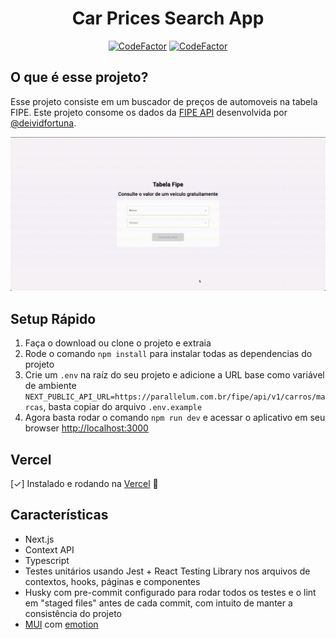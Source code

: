 <h1 align="center">Car Prices Search App</h1>

<div align="center">
    <a href="https://www.codefactor.io/repository/github/riantavares/fipe-search"><img src="https://www.codefactor.io/repository/github/riantavares/fipe-search/badge" alt="CodeFactor" /></a>
    <a href="https://vercelbadge.vercel.app/api/RianTavares/fipe-search"><img src="https://vercelbadge.vercel.app/api/RianTavares/fipe-search" alt="CodeFactor" /></a>
</div>

## O que é esse projeto?
Esse projeto consiste em um buscador de preços de automoveis na tabela FIPE. Este projeto consome os dados da [FIPE API](https://deividfortuna.github.io/fipe/) desenvolvida por [@deividfortuna](https://github.com/deividfortuna/fipe).

<p align="center"><img src="./src/assets/imgs/demo.gif"></p>

## Setup Rápido
1. Faça o download ou clone o projeto e extraia
2. Rode o comando `npm install` para instalar todas as dependencias do projeto
3. Crie um `.env` na raíz do seu projeto e adicione a URL base como variável de ambiente `NEXT_PUBLIC_API_URL=https://parallelum.com.br/fipe/api/v1/carros/marcas`, basta copiar do arquivo `.env.example`
4. Agora basta rodar o comando `npm run dev` e acessar o aplicativo em seu browser [http://localhost:3000](http://localhost:3000)

## Vercel
[✓] Instalado e rodando na [Vercel](https://fipe-search.vercel.app/) 🚀

## Características
- Next.js
- Context API
- Typescript
- Testes unitários usando Jest + React Testing Library nos arquivos de contextos, hooks, páginas e componentes
- Husky com pre-commit configurado para rodar todos os testes e o lint em "staged files" antes de cada commit, com intuito de manter a consistência do projeto
- [MUI](https://mui.com/material-ui/react-stack/) com [emotion](https://emotion.sh/docs/introduction)
